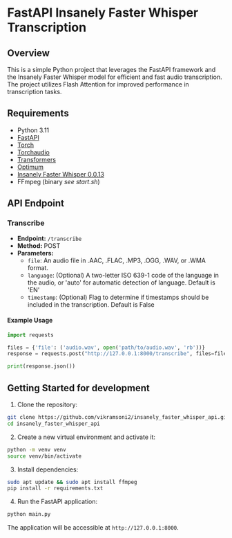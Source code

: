 # FastAPI Insanely Faster Whisper Transcription

## Overview

This is a simple Python project that leverages the FastAPI framework and the Insanely Faster Whisper model for efficient and fast audio transcription. The project utilizes Flash Attention for improved performance in transcription tasks.

## Requirements

- Python 3.11
- [FastAPI](https://fastapi.tiangolo.com/)
- [Torch](https://pytorch.org/)
- [Torchaudio](https://pytorch.org/)
- [Transformers](https://huggingface.co/transformers/)
- [Optimum](https://optimum.readthedocs.io/)
- [Insanely Faster Whisper 0.0.13](https://pypi.org/project/insanely-fast-whisper/)
- FFmpeg (binary _see start.sh_)




## API Endpoint

### Transcribe

- **Endpoint:** `/transcribe`
- **Method:** POST
- **Parameters:**
  - `file`: An audio file in .AAC, .FLAC, .MP3, .OGG, .WAV, or .WMA format.
  - `language`: (Optional) A two-letter ISO 639-1 code of the language in the audio, or 'auto' for automatic detection of language. Default is 'EN'
  - `timestamp`: (Optional) Flag to determine if timestamps should be included in the transcription. Default is False

#### Example Usage

```python
import requests

files = {'file': ('audio.wav', open('path/to/audio.wav', 'rb'))}
response = requests.post("http://127.0.0.1:8000/transcribe", files=files)

print(response.json())
```

## Getting Started for development

1. Clone the repository:

```bash
git clone https://github.com/vikramsoni2/insanely_faster_whisper_api.git
cd insanely_faster_whisper_api
```

2. Create a new virtual environment and activate it:

```bash
python -m venv venv
source venv/bin/activate
```


3. Install dependencies:

```bash
sudo apt update && sudo apt install ffmpeg
pip install -r requirements.txt
```

4. Run the FastAPI application:

```bash
python main.py
```

The application will be accessible at `http://127.0.0.1:8000`.
